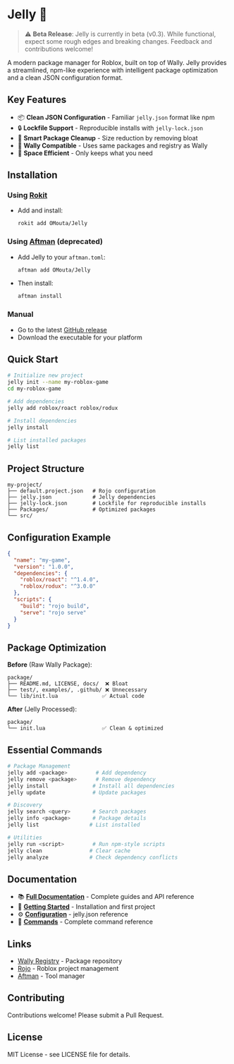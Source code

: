 # Jelly 🪼

> ⚠️ **Beta Release**: Jelly is currently in beta (v0.3). While functional, expect some rough edges and breaking changes. Feedback and contributions welcome!

A modern package manager for Roblox, built on top of Wally. Jelly provides a streamlined, npm-like experience with intelligent package optimization and a clean JSON configuration format.

## Key Features

- 📦 **Clean JSON Configuration** - Familiar `jelly.json` format like npm
- 🔒 **Lockfile Support** - Reproducible installs with `jelly-lock.json`
- 🧹 **Smart Package Cleanup** - Size reduction by removing bloat
- 🎯 **Wally Compatible** - Uses same packages and registry as Wally
- 💾 **Space Efficient** - Only keeps what you need

## Installation

### Using [Rokit](https://github.com/rojo-rbx/rokit)

- Add and install:

  ```bash
  rokit add OMouta/Jelly
  ```

### Using [Aftman](https://github.com/LPGhatguy/aftman) (deprecated)

- Add Jelly to your `aftman.toml`:

  ```bash
  aftman add OMouta/Jelly
  ```

- Then install:

  ```bash
  aftman install
  ```

### Manual

- Go to the latest [GitHub release](https://github.com/OMouta/Jelly/releases)
- Download the executable for your platform

## Quick Start

```bash
# Initialize new project
jelly init --name my-roblox-game
cd my-roblox-game

# Add dependencies
jelly add roblox/roact roblox/rodux

# Install dependencies
jelly install

# List installed packages
jelly list
```

## Project Structure

```text
my-project/
├── default.project.json   # Rojo configuration
├── jelly.json             # Jelly dependencies
├── jelly-lock.json        # Lockfile for reproducible installs
├── Packages/              # Optimized packages
└── src/
```

## Configuration Example

```json
{
  "name": "my-game",
  "version": "1.0.0",
  "dependencies": {
    "roblox/roact": "^1.4.0",
    "roblox/rodux": "^3.0.0"
  },
  "scripts": {
    "build": "rojo build",
    "serve": "rojo serve"
  }
}
```

## Package Optimization

**Before** (Raw Wally Package):

```text
package/
├── README.md, LICENSE, docs/  ❌ Bloat
├── test/, examples/, .github/ ❌ Unnecessary
└── lib/init.lua              ✅ Actual code
```

**After** (Jelly Processed):

```text
package/
└── init.lua                  ✅ Clean & optimized
```

## Essential Commands

```bash
# Package Management
jelly add <package>         # Add dependency
jelly remove <package>      # Remove dependency
jelly install              # Install all dependencies
jelly update               # Update packages

# Discovery
jelly search <query>       # Search packages
jelly info <package>       # Package details
jelly list                # List installed

# Utilities
jelly run <script>         # Run npm-style scripts
jelly clean               # Clear cache
jelly analyze             # Check dependency conflicts
```

## Documentation

- 📚 **[Full Documentation](./docs)** - Complete guides and API reference
- 🚀 **[Getting Started](./docs/getting-started.md)** - Installation and first project
- ⚙️ **[Configuration](./docs/configuration.md)** - jelly.json reference
- 🔧 **[Commands](./docs/commands.md)** - Complete command reference

## Links

- [Wally Registry](https://wally.run/) - Package repository
- [Rojo](https://github.com/rojo-rbx/rojo) - Roblox project management
- [Aftman](https://github.com/LPGhatguy/aftman) - Tool manager

## Contributing

Contributions welcome! Please submit a Pull Request.

## License

MIT License - see LICENSE file for details.
